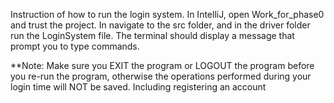 Instruction of how to run the login system. 
In IntelliJ, open Work_for_phase0 and trust the project. 
In navigate to the src folder, and in the driver folder run the LoginSystem file. 
The terminal should display a message that prompt you to type commands. 

**Note: Make sure you EXIT the program or LOGOUT the program before you re-run the program, otherwise the 
operations performed during your login time will NOT be saved. Including registering an account
